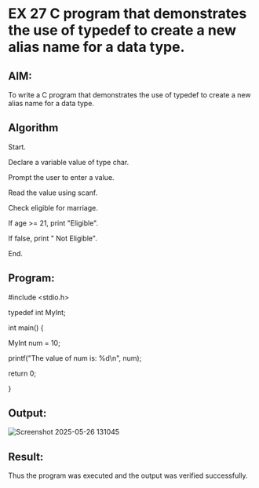 # EX 27 C program that demonstrates the use of typedef to create a new alias name for a data type.

## AIM:

To write a C program that demonstrates the use of typedef to create a new alias name for a data type.

## Algorithm

Start.

Declare a variable value of type char.

Prompt the user to enter a value.

Read the value using scanf.

Check eligible for marriage.

If age >= 21, print "Eligible".

If false, print " Not Eligible".

End. 

## Program:

#include <stdio.h>

typedef int MyInt;

int main() {

 MyInt num = 10;
 
 printf("The value of num is: %d\n", num);
 
 return 0;

}



## Output:

![Screenshot 2025-05-26 131045](https://github.com/user-attachments/assets/359c8042-75ef-490b-96a4-86a667c2ad52)



## Result:

Thus the program was executed and the output was verified successfully.

